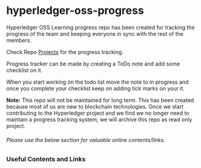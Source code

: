 # hyperledger-oss-progress

Hyperledger OSS Learning progress repo has been created for tracking the progress of the team and keeping everyone in sync with the rest of the members.

Check Repo [Projects](https://github.com/sahaparamjit/hyperledger-oss-progress/projects) for the progress tracking.

Progress tracker can be made by creating a ToDo note and add some checklist on it. 

When you start working on the todo list move the note to in progress and once you complete your checklist keep on adding tick marks on your it.


**Note:** This repo will not be maintained for long term. This has been created because most of us are new to blockchain technologies. Once we start contributing to the Hyperledger project and we find we no longer need to maintain a progress tracking system, we will archive this repo as read only project.

###### Please use the below section for valuable online contents/links.
### Useful Contents and Links
